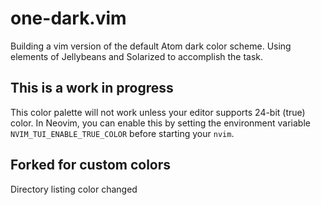 # one-dark.vim

Building a vim version of the default Atom dark color scheme. Using elements of Jellybeans and Solarized to accomplish the task.

## This is a work in progress
This color palette will not work unless your editor supports 24-bit (true)
color. In Neovim, you can enable this by setting the environment variable
`NVIM_TUI_ENABLE_TRUE_COLOR` before starting your `nvim`.

## Forked for custom colors
Directory listing color changed
